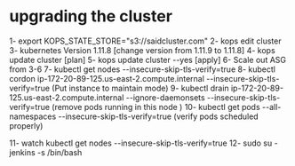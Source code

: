 # upgrading the cluster
 1- export KOPS_STATE_STORE="s3://saidcluster.com"
 2- kops edit cluster
 3- kubernetes Version 1.11.8 [change version from 1.11.9 to 1.11.8]
 4- kops update cluster [plan]
 5- kops update cluster --yes [apply]
 6- Scale out ASG from 3-6
 7- kubectl get nodes --insecure-skip-tls-verify=true
 8- kubectl cordon ip-172-20-89-125.us-east-2.compute.internal        --insecure-skip-tls-verify=true  (Put instance to maintain mode)
 9- kubectl drain ip-172-20-89-125.us-east-2.compute.internal       --ignore-daemonsets  --insecure-skip-tls-verify=true  (remove pods running in this node )
 10- kubectl get pods --all-namespaces --insecure-skip-tls-verify=true (verify pods scheduled properly)

11-  watch kubectl get nodes --insecure-skip-tls-verify=true
12-  sudo su - jenkins -s /bin/bash
